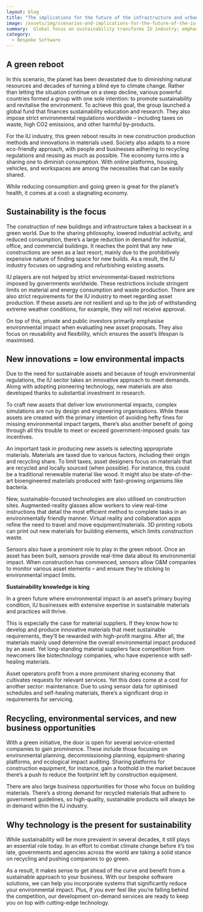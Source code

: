 ```yaml
---
layout: blog
title: "The implications for the future of the infrastructure and urban development (IU) industry: scenario 3"
image: /assets/img/scenarios-and-implications-for-the-future-of-the-iu-industry-scenario-3-1.jpg
summary:  Global focus on sustainability transforms IU industry; emphasis on recycling, innovative materials, and tech for eco-friendly construction and maintenance.
category:
  - Bespoke Software
---
```


## A green reboot
In this scenario, the planet has been devastated due to diminishing natural resources and decades of turning a blind eye to climate change. Rather than letting the situation continue on a steep decline, various powerful countries formed a group with one sole intention: to promote sustainability and revitalise the environment. To achieve this goal, the group launched a global fund that finances sustainability education and research. They also impose strict environmental regulations worldwide – including taxes on waste, high CO2 emissions, and other harmful by-products.

For the IU industry, this green reboot results in new construction production methods and innovations in materials used. Society also adapts to a more eco-friendly approach, with people and businesses adhering to recycling regulations and reusing as much as possible. The economy turns into a sharing one to diminish consumption. With online platforms, housing, vehicles, and workspaces are among the necessities that can be easily shared.

While reducing consumption and going green is great for the planet’s health, it comes at a cost: a stagnating economy.

## Sustainability is the focus
The construction of new buildings and infrastructure takes a backseat in a green world. Due to the sharing philosophy, lowered industrial activity, and reduced consumption, there’s a large reduction in demand for industrial, office, and commercial buildings. It reaches the point that any new constructions are seen as a last resort, mainly due to the prohibitively expensive nature of finding space for new builds. As a result, the IU industry focuses on upgrading and refurbishing existing assets.

IU players are not helped by strict environmental-based restrictions imposed by governments worldwide. These restrictions include stringent limits on material and energy consumption and waste production. There are also strict requirements for the IU industry to meet regarding asset production. If these assets are not resilient and up to the job of withstanding extreme weather conditions, for example, they will not receive approval.

On top of this, private and public investors primarily emphasise environmental impact when evaluating new asset proposals. They also focus on reusability and flexibility, which ensures the asset’s lifespan is maximised.

## New innovations = low environmental impacts
Due to the need for sustainable assets and because of tough environmental regulations, the IU sector takes an innovative approach to meet demands. Along with adopting pioneering technology, new materials are also developed thanks to substantial investment in research.

To craft new assets that deliver low environmental impacts, complex simulations are run by design and engineering organisations. While these assets are created with the primary intention of avoiding hefty fines for missing environmental impact targets, there’s also another benefit of going through all this trouble to meet or exceed government-imposed goals: tax incentives.

An important task in producing new assets is selecting appropriate materials. Materials are taxed due to various factors, including their origin and recycling share. To limit taxes, asset designers focus on materials that are recycled and locally sourced (when possible). For instance, this could be a traditional renewable material like wood. It might also be state-of-the-art bioengineered materials produced with fast-growing organisms like bacteria.

New, sustainable-focused technologies are also utilised on construction sites. Augmented-reality glasses allow workers to view real-time instructions that detail the most efficient method to complete tasks in an environmentally friendly manner. Virtual reality and collaboration apps refine the need to travel and move equipment/materials. 3D printing robots can print out new materials for building elements, which limits construction waste.

Sensors also have a prominent role to play in the green reboot. Once an asset has been built, sensors provide real-time data about its environmental impact. When construction has commenced, sensors allow O&M companies to monitor various asset elements – and ensure they’re sticking to environmental impact limits.

**Sustainability knowledge is king**

In a green future where environmental impact is an asset’s primary buying condition, IU businesses with extensive expertise in sustainable materials and practices will thrive.

This is especially the case for material suppliers. If they know how to develop and produce innovative materials that meet sustainable requirements, they’ll be rewarded with high-profit margins. After all, the materials mainly used determine the overall environmental impact produced by an asset. Yet long-standing material suppliers face competition from newcomers like biotechnology companies, who have experience with self-healing materials.

Asset operators profit from a more prominent sharing economy that cultivates requests for relevant services. Yet this does come at a cost for another sector: maintenance. Due to using sensor data for optimised schedules and self-healing materials, there’s a significant drop in requirements for servicing.

## Recycling, environmental services, and new business opportunities
With a green initiative, the door is open for several service-oriented companies to gain prominence. These include those focusing on environmental planning, decommissioning planning, equipment-sharing platforms, and ecological impact auditing. Sharing platforms for construction equipment, for instance, gain a foothold in the market because there’s a push to reduce the footprint left by construction equipment.

There are also large business opportunities for those who focus on building materials. There’s a strong demand for recycled materials that adhere to government guidelines, so high-quality, sustainable products will always be in demand within the IU industry.

## Why technology is the present for sustainability
While sustainability will be more prevalent in several decades, it still plays an essential role today. In an effort to combat climate change before it’s too late, governments and agencies across the world are taking a solid stance on recycling and pushing companies to go green.

As a result, it makes sense to get ahead of the curve and benefit from a sustainable approach to your business. With our bespoke software solutions, we can help you incorporate systems that significantly reduce your environmental impact. Plus, if you ever feel like you’re falling behind the competition, our development on-demand services are ready to keep you on top with cutting-edge technology.
